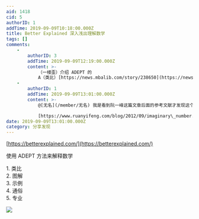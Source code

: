 ```yaml
---
aid: 1418
cid: 5
authorID: 1
addTime: 2019-09-09T10:18:00.000Z
title: Better Explained 深入浅出理解数学
tags: []
comments:
    -
        authorID: 3
        addTime: 2019-09-09T12:19:00.000Z
        content: >-
            （一楼歪）介绍 ADEPT 的
            A（类比）[https://news.mbalib.com/story/238650](https://news.mbalib.com/story/238650)
    -
        authorID: 1
        addTime: 2019-09-09T13:01:00.000Z
        content: >-
            @[无名](/member/无名) 我是看到阮一峰这篇文章后面的参考文献才发现这个网站的  

            [https://www.ruanyifeng.com/blog/2012/09/imaginary\_number.html](https://www.ruanyifeng.com/blog/2012/09/imaginary_number.html)
date: 2019-09-09T13:01:00.000Z
category: 分享发现
---
```


[https://betterexplained.com/](https://betterexplained.com/)

使用 ADEPT 方法来解释数学

1\. 类比  
2\. 图解  
3\. 示例  
4\. 通俗  
5\. 专业

![](https://i.loli.net/2019/09/09/H95iA4oOuDTCLMp.png)

